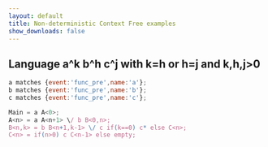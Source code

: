 ```yaml
---
layout: default
title: Non-deterministic Context Free examples
show_downloads: false
---
```

## Language a^k b^h c^j with k=h or h=j and k,h,j>0

```js
a matches {event:'func_pre',name:'a'};
b matches {event:'func_pre',name:'b'};
c matches {event:'func_pre',name:'c'};

Main = a A<0>;
A<n> = a A<n+1> \/ b B<0,n>;
B<n,k> = b B<n+1,k-1> \/ c if(k==0) c* else C<n>;
C<n> = if(n>0) c C<n-1> else empty;
```
